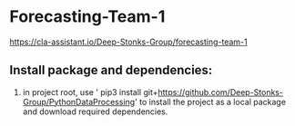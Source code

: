# Forecasting-Team-1

https://cla-assistant.io/Deep-Stonks-Group/forecasting-team-1

## Install package and dependencies:
1. in project root, use ' pip3 install git+https://github.com/Deep-Stonks-Group/PythonDataProcessing' to install the project as a local package and download required dependencies.
